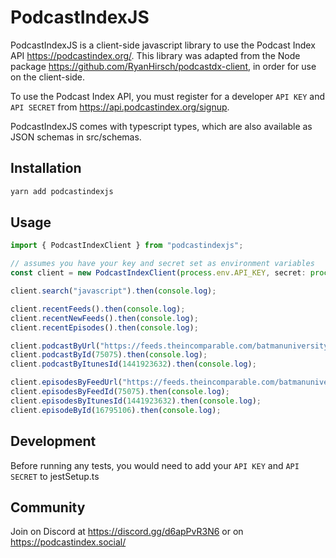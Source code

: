 # PodcastIndexJS

PodcastIndexJS is a client-side javascript library to use the Podcast Index API <https://podcastindex.org/>. This library was adapted from the Node package <https://github.com/RyanHirsch/podcastdx-client>, in order for use on the client-side.

To use the Podcast Index API, you must register for a developer `API KEY` and `API SECRET` from <https://api.podcastindex.org/signup>.

PodcastIndexJS comes with typescript types, which are also available as JSON schemas in src/schemas.

## Installation

```sh
yarn add podcastindexjs
```

## Usage

```ts
import { PodcastIndexClient } from "podcastindexjs";

// assumes you have your key and secret set as environment variables
const client = new PodcastIndexClient(process.env.API_KEY, secret: process.env.API_SECRET);

client.search("javascript").then(console.log);

client.recentFeeds().then(console.log);
client.recentNewFeeds().then(console.log);
client.recentEpisodes().then(console.log);

client.podcastByUrl("https://feeds.theincomparable.com/batmanuniversity").then(console.log);
client.podcastById(75075).then(console.log);
client.podcastByItunesId(1441923632).then(console.log);

client.episodesByFeedUrl("https://feeds.theincomparable.com/batmanuniversity").then(console.log);
client.episodesByFeedId(75075).then(console.log);
client.episodesByItunesId(1441923632).then(console.log);
client.episodeById(16795106).then(console.log);
```

## Development

Before running any tests, you would need to add your `API KEY` and `API SECRET` to jestSetup.ts

## Community

Join on Discord at <https://discord.gg/d6apPvR3N6> or on <https://podcastindex.social/>
